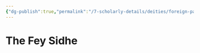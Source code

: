 ```yaml
---
{"dg-publish":true,"permalink":"/7-scholarly-details/deities/foreign-pantheons/the-fey-sidhe/the-fey-sidhe/","noteIcon":""}
---
```


# The Fey Sidhe


